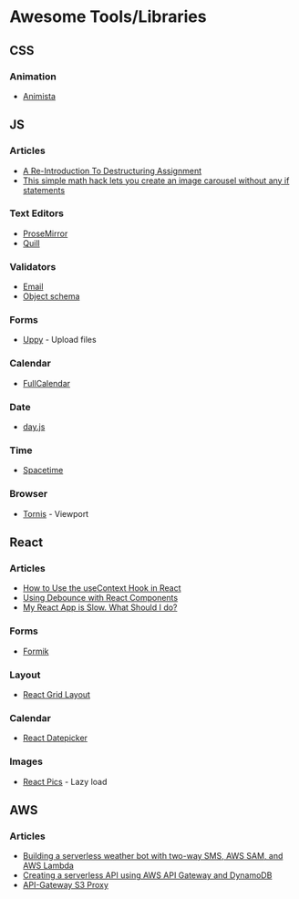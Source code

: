 # Awesome Tools/Libraries

## CSS

### Animation 

- [Animista](https://animista.net)

## JS

### Articles

- [A Re-Introduction To Destructuring Assignment](https://www.smashingmagazine.com/2019/09/reintroduction-destructuring-assignment/)
- [This simple math hack lets you create an image carousel without any if statements](https://dev.to/ranewallin/this-simple-math-hack-lets-you-create-an-image-carousel-without-any-if-statements-5chj)

### Text Editors

- [ProseMirror](http://prosemirror.net)
- [Quill](https://quilljs.com)

### Validators

- [Email](https://github.com/manishsaraan/email-validator)
- [Object schema](https://github.com/jquense/yup)

### Forms

- [Uppy](https://uppy.io) - Upload files

### Calendar
- [FullCalendar](https://fullcalendar.io)

### Date

- [day.js](https://github.com/iamkun/dayjs)

### Time

- [Spacetime](https://github.com/spencermountain/spacetime)

### Browser

- [Tornis](https://github.com/robb0wen/tornis) - Viewport

## React

### Articles

- [How to Use the useContext Hook in React](https://upmostly.com/tutorials/how-to-use-the-usecontext-hook-in-react)
- [Using Debounce with React Components](https://medium.com/@gabrielmickey28/using-debounce-with-react-components-f988c28f52c1)
- [My React App is Slow. What Should I do?](https://medium.com/in-the-weeds/my-react-app-is-slow-what-should-i-do-e1fd020e69ec)

### Forms

- [Formik](https://github.com/jaredpalmer/formik)

### Layout

- [React Grid Layout](https://github.com/STRML/react-grid-layout)

### Calendar

- [React Datepicker](https://reactdatepicker.com)

### Images

- [React Pics](https://github.com/medipass/react-pics) - Lazy load

## AWS

### Articles

- [Building a serverless weather bot with two-way SMS, AWS SAM, and AWS Lambda](https://aws.amazon.com/blogs/compute/building-a-serverless-weather-bot-with-two-way-sms-aws-sam-and-aws-lambda/)
- [Creating a serverless API using AWS API Gateway and DynamoDB](https://sanderknape.com/2017/10/creating-a-serverless-api-using-aws-api-gateway-and-dynamodb/)
- [API-Gateway S3 Proxy](https://medium.com/@JCDubs/api-gateway-s3-proxy-a72e398b4d03)
